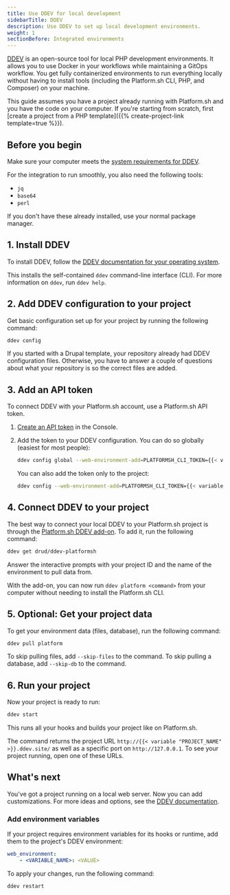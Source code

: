 ```yaml
---
title: Use DDEV for local development
sidebarTitle: DDEV
description: Use DDEV to set up local development environments.
weight: 1
sectionBefore: Integrated environments
---
```


[DDEV](https://ddev.readthedocs.io/en/stable/) is an open-source tool for local PHP development environments.
It allows you to use Docker in your workflows while maintaining a GitOps workflow.
You get fully containerized environments to run everything locally
without having to install tools (including the Platform.sh CLI, PHP, and Composer) on your machine.

This guide assumes you have a project already running with Platform.sh and you have the code on your computer.
If you're starting from scratch, first [create a project from a PHP template]({{% create-project-link template=true %}}).

## Before you begin

Make sure your computer meets the [system requirements for DDEV](https://ddev.readthedocs.io/en/stable/#system-requirements).

For the integration to run smoothly, you also need the following tools:

- `jq`
- `base64`
- `perl`

If you don't have these already installed, use your normal package manager.

## 1. Install DDEV

To install DDEV, follow the [DDEV documentation for your operating system](https://ddev.readthedocs.io/en/stable/users/install/ddev-installation/).

This installs the self-contained `ddev` command-line interface (CLI).
For more information on `ddev`, run `ddev help`.

## 2. Add DDEV configuration to your project

Get basic configuration set up for your project by running the following command:

```bash
ddev config
```

If you started with a Drupal template, your repository already had DDEV configuration files.
Otherwise, you have to answer a couple of questions about what your repository is
so the correct files are added.

## 3. Add an API token

To connect DDEV with your Platform.sh account, use a Platform.sh API token.

1.  [Create an API token](../../administration/cli/api-tokens.md#2-create-a-platformsh-api-token) in the Console.

2.  Add the token to your DDEV configuration.
    You can do so globally (easiest for most people):

    ```bash
    ddev config global --web-environment-add=PLATFORMSH_CLI_TOKEN={{< variable "API_TOKEN" >}}
    ```

    You can also add the token only to the project:

    ```bash
    ddev config --web-environment-add=PLATFORMSH_CLI_TOKEN={{< variable "API_TOKEN" >}}
    ```

## 4. Connect DDEV to your project

The best way to connect your local DDEV to your Platform.sh project is through the [Platform.sh DDEV add-on](https://github.com/drud/ddev-platformsh).
To add it, run the following command:

```bash
ddev get drud/ddev-platformsh
```

Answer the interactive prompts with your project ID and the name of the environment to pull data from.

With the add-on, you can now run `ddev platform <command>` from your computer without needing to install the Platform.sh CLI.

## 5. Optional: Get your project data

To get your environment data (files, database), run the following command:

```bash
ddev pull platform
```

To skip pulling files, add `--skip-files` to the command.
To skip pulling a database, add `--skip-db` to the command.

## 6. Run your project

Now your project is ready to run:

```bash
ddev start
```

This runs all your hooks and builds your project like on Platform.sh.

The command returns the project URL `http://{{< variable "PROJECT_NAME" >}}.ddev.site/`
as well as a specific port on `http://127.0.0.1`.
To see your project running, open one of these URLs.

## What's next

You've got a project running on a local web server.
Now you can add customizations.
For more ideas and options, see the [DDEV documentation](https://ddev.readthedocs.io/en/stable/).

### Add environment variables

If your project requires environment variables for its hooks or runtime,
add them to the project's DDEV environment:

```yaml {location=".ddev/config.yaml"}
web_environment:
    - <VARIABLE_NAME>: <VALUE>
```

To apply your changes, run the following command:

```bash
ddev restart
```
